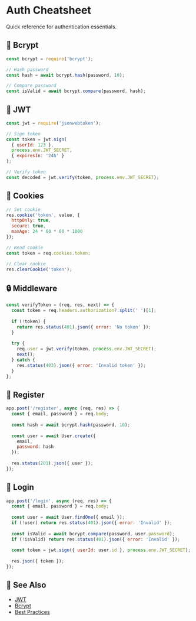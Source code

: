 # Auth Cheatsheet

Quick reference for authentication essentials.

## 🔐 Bcrypt

```js
const bcrypt = require('bcrypt');

// Hash password
const hash = await bcrypt.hash(password, 10);

// Compare password
const isValid = await bcrypt.compare(password, hash);
```

## 🎫 JWT

```js
const jwt = require('jsonwebtoken');

// Sign token
const token = jwt.sign(
  { userId: 123 },
  process.env.JWT_SECRET,
  { expiresIn: '24h' }
);

// Verify token
const decoded = jwt.verify(token, process.env.JWT_SECRET);
```

## 🍪 Cookies

```js
// Set cookie
res.cookie('token', value, {
  httpOnly: true,
  secure: true,
  maxAge: 24 * 60 * 60 * 1000
});

// Read cookie
const token = req.cookies.token;

// Clear cookie
res.clearCookie('token');
```

## 🔒 Middleware

```js
const verifyToken = (req, res, next) => {
  const token = req.headers.authorization?.split(' ')[1];
  
  if (!token) {
    return res.status(401).json({ error: 'No token' });
  }
  
  try {
    req.user = jwt.verify(token, process.env.JWT_SECRET);
    next();
  } catch {
    res.status(403).json({ error: 'Invalid token' });
  }
};
```

## 📝 Register

```js
app.post('/register', async (req, res) => {
  const { email, password } = req.body;
  
  const hash = await bcrypt.hash(password, 10);
  
  const user = await User.create({
    email,
    password: hash
  });
  
  res.status(201).json({ user });
});
```

## 🔑 Login

```js
app.post('/login', async (req, res) => {
  const { email, password } = req.body;
  
  const user = await User.findOne({ email });
  if (!user) return res.status(401).json({ error: 'Invalid' });
  
  const isValid = await bcrypt.compare(password, user.password);
  if (!isValid) return res.status(401).json({ error: 'Invalid' });
  
  const token = jwt.sign({ userId: user.id }, process.env.JWT_SECRET);
  
  res.json({ token });
});
```

## 🔗 See Also

- [JWT](../auth/jwt.md)
- [Bcrypt](../auth/bcrypt.md)
- [Best Practices](../auth/best-practices.md)
